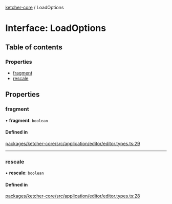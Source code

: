[ketcher-core](../README.md) / LoadOptions

# Interface: LoadOptions

## Table of contents

### Properties

- [fragment](LoadOptions.md#fragment)
- [rescale](LoadOptions.md#rescale)

## Properties

### fragment

• **fragment**: `boolean`

#### Defined in

[packages/ketcher-core/src/application/editor/editor.types.ts:29](https://github.com/epam/ketcher/blob/bf065756/packages/ketcher-core/src/application/editor/editor.types.ts#L29)

___

### rescale

• **rescale**: `boolean`

#### Defined in

[packages/ketcher-core/src/application/editor/editor.types.ts:28](https://github.com/epam/ketcher/blob/bf065756/packages/ketcher-core/src/application/editor/editor.types.ts#L28)
